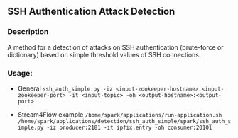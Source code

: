 ## SSH Authentication Attack Detection

### Description
A method for a detection of attacks on SSH authentication (brute-force or dictionary) based
on simple threshold values of SSH connections.

### Usage:
- General 
`ssh_auth_simple.py -iz <input-zookeeper-hostname>:<input-zookeeper-port> -it <input-topic> -oh
    <output-hostname>:<output-port>`

- Stream4Flow example
`/home/spark/applications/run-application.sh  /home/spark/applications/detection/ssh_auth_simple/spark/ssh_auth_simple.py -iz producer:2181 -it ipfix.entry -oh consumer:20101`